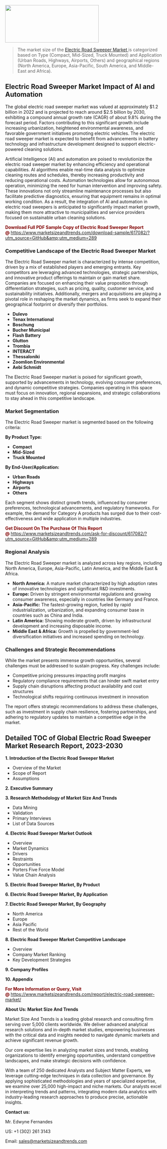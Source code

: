 <img src="https://100x100musica.es/wp-content/uploads/2024/12/Verified-Market-Reports-4-300x120.jpg" alt="" width="300" height="120" class="alignnone size-medium wp-image-100382" /><blockquote><p>The market size of the <a href="https://www.marketsizeandtrends.com/download-sample/617082/?utm_source=GitHub&amp;utm_medium=289" target="_blank">Electric Road Sweeper Market </a>is categorized based on Type (Compact, Mid-Sized, Truck Mounted) and Application (Urban Roads, Highways, Airports, Others) and geographical regions (North America, Europe, Asia-Pacific, South America, and Middle-East and Africa).</p></blockquote><p><h2>Electric Road Sweeper Market Impact of AI and Automation</h2><p>The global electric road sweeper market was valued at approximately $1.2 billion in 2022 and is projected to reach around $2.5 billion by 2030, exhibiting a compound annual growth rate (CAGR) of about 9.8% during the forecast period. Factors contributing to this significant growth include increasing urbanization, heightened environmental awareness, and favorable government initiatives promoting electric vehicles. The electric road sweeper market is expected to benefit from advancements in battery technology and infrastructure development designed to support electric-powered cleaning solutions.</p><p>Artificial Intelligence (AI) and automation are poised to revolutionize the electric road sweeper market by enhancing efficiency and operational capabilities. AI algorithms enable real-time data analysis to optimize cleaning routes and schedules, thereby increasing productivity and reducing operational costs. Automation technologies allow for autonomous operation, minimizing the need for human intervention and improving safety. These innovations not only streamline maintenance processes but also facilitate predictive diagnostics, ensuring that equipment remains in optimal working condition. As a result, the integration of AI and automation in electric road sweepers is anticipated to significantly impact market growth, making them more attractive to municipalities and service providers focused on sustainable urban cleaning solutions.</p></p><p><strong><span style="color: #800000;">Download Full PDF Sample Copy of Electric Road Sweeper Report @</span>&nbsp;</strong><a href="https://www.marketsizeandtrends.com/download-sample/617082/?utm_source=GitHub&amp;utm_medium=289">https://www.marketsizeandtrends.com/download-sample/617082/?utm_source=GitHub&amp;utm_medium=289</a></p><h3>Competitive Landscape of the Electric Road Sweeper Market</h3><p>The Electric Road Sweeper market is characterized by intense competition, driven by a mix of established players and emerging entrants. Key competitors are leveraging advanced technologies, strategic partnerships, and innovative product offerings to maintain or gain market share. Companies are focused on enhancing their value proposition through differentiation strategies, such as pricing, quality, customer service, and sustainability initiatives. Additionally, mergers and acquisitions are playing a pivotal role in reshaping the market dynamics, as firms seek to expand their geographical footprint or diversify their portfolios.</p><p><strong><p><ul><li>Dulevo </li><li> Tenax International </li><li> Boschung </li><li> Bucher Municipal </li><li> Flash Battery </li><li> Glutton </li><li> Trombia </li><li> INTERACT </li><li> Thessaloniki </li><li> Zoomlion Environmental </li><li> Aebi Schmidt</p></li></ul></p></strong></p><p>The Electric Road Sweeper market is poised for significant growth, supported by advancements in technology, evolving consumer preferences, and dynamic competitive strategies. Companies operating in this space must focus on innovation, regional expansions, and strategic collaborations to stay ahead in this competitive landscape.</p><h3>Market Segmentation</h3><p>The Electric Road Sweeper market is segmented based on the following criteria:</p><p><strong>By Product Type:</strong></p><p><strong><p><ul><li>Compact </li><li> Mid-Sized </li><li> Truck Mounted</p></li></ul></p></strong></p><p><strong>By End-User/Application:</strong></p><p><strong><p><ul><li>Urban Roads </li><li> Highways </li><li> Airports </li><li> Others</p></li></ul></p></strong></p><p>Each segment shows distinct growth trends, influenced by consumer preferences, technological advancements, and regulatory frameworks. For example, the demand for Category A products has surged due to their cost-effectiveness and wide application in multiple industries.</p><p><strong><span style="color: #800000;">Get Discount On The Purchase Of This Report @&nbsp;</span></strong><a href="https://www.marketsizeandtrends.com/ask-for-discount/617082/?utm_source=GitHub&amp;utm_medium=289">https://www.marketsizeandtrends.com/ask-for-discount/617082/?utm_source=GitHub&amp;utm_medium=289</a></p><h3>Regional Analysis</h3><p>The Electric Road Sweeper market is analyzed across key regions, including North America, Europe, Asia-Pacific, Latin America, and the Middle East &amp; Africa.</p><ul><li><strong>North America:</strong> A mature market characterized by high adoption rates of innovative technologies and significant R&amp;D investments.</li><li><strong>Europe:</strong> Driven by stringent environmental regulations and growing consumer awareness, especially in countries like Germany and France.</li><li><strong>Asia-Pacific:</strong> The fastest-growing region, fueled by rapid industrialization, urbanization, and expanding consumer base in countries such as China and India.</li><li><strong>Latin America:</strong> Showing moderate growth, driven by infrastructural development and increasing disposable income.</li><li><strong>Middle East &amp; Africa:</strong> Growth is propelled by government-led diversification initiatives and increased spending on technology.</li></ul><h3>Challenges and Strategic Recommendations</h3><p>While the market presents immense growth opportunities, several challenges must be addressed to sustain progress. Key challenges include:</p><ul><li>Competitive pricing pressures impacting profit margins</li><li>Regulatory compliance requirements that can hinder swift market entry</li><li>Supply chain disruptions affecting product availability and cost structures</li><li>Technological shifts requiring continuous investment in innovation</li></ul><p>The report offers strategic recommendations to address these challenges, such as investment in supply chain resilience, fostering partnerships, and adhering to regulatory updates to maintain a competitive edge in the market.</p><h2>Detailed TOC of Global Electric Road Sweeper Market Research Report, 2023-2030</h2><p><strong>1. Introduction of the Electric Road Sweeper Market</strong></p><ul><li>Overview of the Market</li><li>Scope of Report</li><li>Assumptions&nbsp;</li></ul><p><strong>2. Executive Summary</strong></p><p><strong>3. Research Methodology of <strong>Market Size And Trends</strong></strong></p><ul><li>Data Mining</li><li>Validation</li><li>Primary Interviews</li><li>List of Data Sources&nbsp;</li></ul><p><strong>4. Electric Road Sweeper Market Outlook</strong></p><ul><li>Overview</li><li>Market Dynamics</li><li>Drivers</li><li>Restraints</li><li>Opportunities</li><li>Porters Five Force Model</li><li>Value Chain Analysis&nbsp;</li></ul><p><strong>5. Electric Road Sweeper Market, By Product</strong></p><p><strong>6. Electric Road Sweeper Market, By Application</strong></p><p><strong>7. Electric Road Sweeper Market, By Geography</strong></p><ul><li>North America</li><li>Europe</li><li>Asia Pacific</li><li>Rest of the World&nbsp;</li></ul><p><strong>8. Electric Road Sweeper Market Competitive Landscape</strong></p><ul><li>Overview</li><li>Company Market Ranking</li><li>Key Development Strategies&nbsp;</li></ul><p><strong>9. Company Profiles</strong></p><p><strong>10. Appendix</strong></p><p><strong><span style="color: #800000;">For More Information or Query, Visit @&nbsp;</span></strong><a href="https://www.marketsizeandtrends.com/report/electric-road-sweeper-market/">https://www.marketsizeandtrends.com/report/electric-road-sweeper-market/</a></p><p></p><p><strong>About Us:&nbsp;Market Size And Trends</strong></p><p>Market Size And Trends&nbsp;is a leading global research and consulting firm serving over 5,000 clients worldwide. We deliver advanced analytical research solutions and in-depth market studies, empowering businesses with the critical data and insights needed to navigate dynamic markets and achieve significant revenue growth.</p><p>Our core expertise lies in analyzing market sizes and trends, enabling organizations to identify emerging opportunities, understand competitive landscapes, and make strategic decisions with confidence.</p><p>With a team of 250 dedicated Analysts and Subject Matter Experts, we leverage cutting-edge techniques in data collection and governance. By applying sophisticated methodologies and years of specialized expertise, we examine over 25,000 high-impact and niche markets. Our analysts excel in interpreting trends and patterns, integrating modern data analytics with industry-leading research approaches to produce precise, actionable insights.</p><p><strong>Contact us:</strong></p><p>Mr. Edwyne Fernandes</p><p>US: +1 (302) 261 3143</p><p>Email: <a href="mailto:sales@marketsizeandtrends.com">sales@marketsizeandtrends.com</a>&nbsp;</p>
